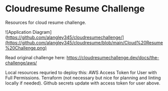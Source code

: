 # Cloudresume Resume Challenge
Resources for cloud resume challenge.

![Application Diagram](https://github.com/alangley345/cloudresumechallenge/](https://github.com/alangley345/cloudresume/blob/main/Cloud%20Resume%20Challenge.png)

Read original challenge here:
https://cloudresumechallenge.dev/docs/the-challenge/aws/


Local resources requried to deploy this:
AWS Access Token for User with Full Permissions.
Terraform (not necessary but nice for planning and linting locally if needed).
Github secrets update with access token for user above.

